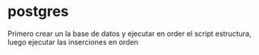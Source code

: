 # postgres



Primero crear un la base de datos y ejecutar en order el script estructura, luego ejecutar las inserciones en orden